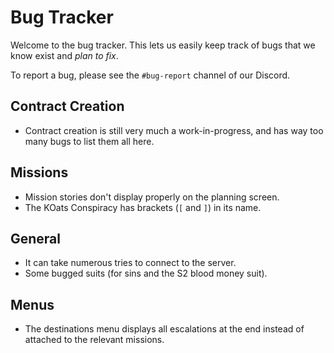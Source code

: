 # Bug Tracker

Welcome to the bug tracker. This lets us easily keep track of bugs that we know exist and _plan to fix_.

To report a bug, please see the `#bug-report` channel of our Discord.

## Contract Creation

-   Contract creation is still very much a work-in-progress, and has way too many bugs to list them all here.

## Missions

-   Mission stories don't display properly on the planning screen.
-   The KOats Conspiracy has brackets (`[` and `]`) in its name.

## General

-   It can take numerous tries to connect to the server.
-   Some bugged suits (for sins and the S2 blood money suit).

## Menus

-   The destinations menu displays all escalations at the end instead of attached to the relevant missions.

